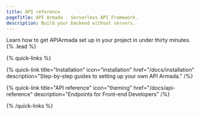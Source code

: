 ```yaml
---
title: API reference
pageTitle: API Armada - Serverless API Framework.
description: Build your backend without servers.
---
```


Learn how to get APIArmada set up in your project in under thirty minutes. {% .lead %}

{% quick-links %}

{% quick-link title="Installation" icon="installation" href="/docs/installation" description="Step-by-step guides to setting up your own API Armada." /%}

{% quick-link title="API reference" icon="theming" href="/docs/api-reference" description="Endpoints for Front-end Developers" /%}

{% /quick-links %}
